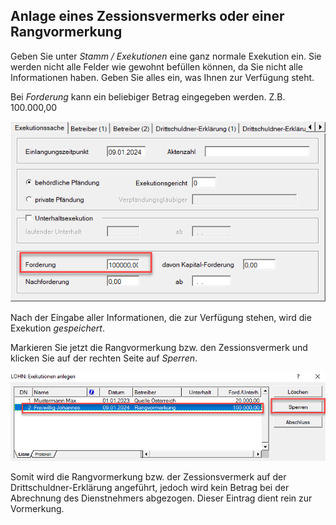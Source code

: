 ## Anlage eines Zessionsvermerks oder einer Rangvormerkung

Geben Sie unter *Stamm / Exekutionen* eine ganz normale Exekution ein. Sie werden nicht alle Felder wie gewohnt befüllen können, da Sie nicht alle Informationen haben. Geben Sie alles ein, was Ihnen zur Verfügung steht.

Bei *Forderung* kann ein beliebiger Betrag eingegeben werden. Z.B. 100.000,00

![Image](<img/image322.png>)

Nach der Eingabe aller Informationen, die zur Verfügung stehen, wird die Exekution *gespeichert*.

Markieren Sie jetzt die Rangvormerkung bzw. den Zessionsvermerk und klicken Sie auf der rechten Seite auf *Sperren*.

![Image](<img/image323.png>)

Somit wird die Rangvormerkung bzw. der Zessionsvermerk auf der Drittschuldner-Erklärung angeführt, jedoch wird kein Betrag bei der Abrechnung des Dienstnehmers abgezogen. Dieser Eintrag dient rein zur Vormerkung.